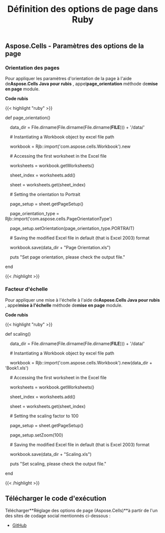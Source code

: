 ﻿---
title: Définition des options de page dans Ruby
type: docs
weight: 10
url: /fr/java/setting-page-options-in-ruby/
---
## **Aspose.Cells - Paramètres des options de la page**
### **Orientation des pages**
 Pour appliquer les paramètres d'orientation de la page à l'aide de**Aspose.Cells Java pour rubis** , appel**page_orientation** méthode de**mise en page** module.

**Code rubis**

{{< highlight "ruby" >}}

 def page_orientation()

    data_dir = File.dirname(File.dirname(File.dirname(__FILE__))) + '/data/'



    # Instantiating a Workbook object by excel file path

    workbook = Rjb::import('com.aspose.cells.Workbook').new



    # Accessing the first worksheet in the Excel file

    worksheets = workbook.getWorksheets()

    sheet_index = worksheets.add()

    sheet = worksheets.get(sheet_index)

    # Setting the orientation to Portrait

    page_setup = sheet.getPageSetup()

    page_orientation_type = Rjb::import('com.aspose.cells.PageOrientationType')

    page_setup.setOrientation(page_orientation_type.PORTRAIT)



    # Saving the modified Excel file in default (that is Excel 2003) format

    workbook.save(data_dir + "Page Orientation.xls")

    puts "Set page orientation, please check the output file."

end   

{{< /highlight >}}
### **Facteur d'échelle**
 Pour appliquer une mise à l'échelle à l'aide de**Aspose.Cells Java pour rubis** , appel**mise à l'échelle** méthode de**mise en page** module.

**Code rubis**

{{< highlight "ruby" >}}

 def scaling()

    data_dir = File.dirname(File.dirname(File.dirname(__FILE__))) + '/data/'



    # Instantiating a Workbook object by excel file path

    workbook = Rjb::import('com.aspose.cells.Workbook').new(data_dir + 'Book1.xls')



    # Accessing the first worksheet in the Excel file

    worksheets = workbook.getWorksheets()

    sheet_index = worksheets.add()

    sheet = worksheets.get(sheet_index)

    # Setting the scaling factor to 100

    page_setup = sheet.getPageSetup()

    page_setup.setZoom(100)



    # Saving the modified Excel file in default (that is Excel 2003) format

    workbook.save(data_dir + "Scaling.xls")

    puts "Set scaling, please check the output file."

end


{{< /highlight >}}
## **Télécharger le code d'exécution**
Télécharger**Réglage des options de page (Aspose.Cells)**à partir de l'un des sites de codage social mentionnés ci-dessous :

- [GitHub](https://github.com/aspose-cells/Aspose.Cells-for-Java/blob/master/Plugins/Aspose_Cells_Java_for_Ruby/lib/asposecellsjava/pagesetup.rb)
